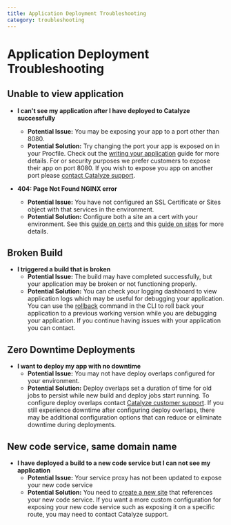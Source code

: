 ```yaml
---
title: Application Deployment Troubleshooting
category: troubleshooting
---
```


# Application Deployment Troubleshooting

## Unable to view application
- **I can't see my application after I have deployed to Catalyze successfully**
	- **Potential Issue:** You may be exposing your app to a port other than 8080.
	- **Potential Solution:** Try changing the port your app is exposed on in your Procfile. Check out the [writing your application](https://resources.catalyze.io/stratum/articles/writing-your-application/) guide for more details. For or security purposes we prefer customers to expose their app on port 8080.  If you wish to expose you app on another port please [contact Catalyze support](https://resources.catalyze.io/stratum/articles/contact/).
	
- **404: Page Not Found NGINX error**
    - **Potential Issue:** You have not configured an SSL Certificate or Sites object with that services in the environment.
    - **Potential Solution:** Configure both a site an a cert with your environment. See this [guide on certs](/stratum/articles/guides/self-service-SSL/) and this [guide on sites](/stratum/articles/initial-setup/#sites-setup) for more details.

## Broken Build
- **I triggered a build that is broken**
	- **Potential Issue:** The build may have completed successfully, but your application may be broken or not functioning properly.
	- **Potential Solution:** You can check your logging dashboard to view application logs which may be useful for debugging your application. You can use the [rollback](https://resources.catalyze.io/paas/paas-cli-reference/#rollback) command in the CLI to roll back your application to a previous working version while you are debugging your application.  If you continue having issues with your application you can contact.

## Zero Downtime Deployments
- **I want to deploy my app with no downtime**
	- **Potential Issue:** You may not have deploy overlaps configured for your environment.  
	- **Potential Solution:** Deploy overlaps set a duration of time for old jobs to persist while new build and deploy jobs start running.  To configure deploy overlaps contact [Catalyze customer support](https://resources.catalyze.io/stratum/articles/contact/).  If you still experience downtime after configuring deploy overlaps, there may be additional configuration options that can reduce or eliminate downtime during deployments.

## New code service, same domain name
- **I have deployed a build to a new code service but I can not see my application**
	- **Potential Issue:** Your service proxy has not been updated to expose your new code service 
	- **Potential Solution:** You need to [create a new site](https://resources.catalyze.io/paas/paas-cli-reference/#sites-create) that references your new code service.  If you want a more custom configuration for exposing your new code service such as exposing it on a specific route, you may need to contact Catalyze support.


